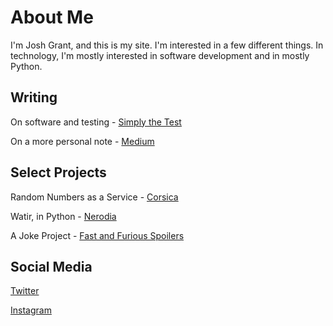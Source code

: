 # About Me

I'm Josh Grant, and this is my site. I'm interested in a few different things. In technology, I'm mostly interested in software development and in mostly Python. 

## Writing

On software and testing - [Simply the Test](https://simplythetest.tumblr.com)

On a more personal note - [Medium](https://joshin4colours.medium.com/)

## Select Projects

Random Numbers as a Service - [Corsica](https://corsica.joshgrant.online)

Watir, in Python - [Nerodia](https://github.com/watir/nerodia)

A Joke Project - [Fast and Furious Spoilers](./spoilers/)

## Social Media

[Twitter](https://twitter.com/joshin4colours)

[Instagram](https://www.instagram.com/joshin4colours/?hl=en)


